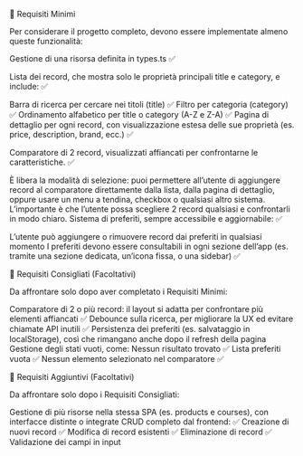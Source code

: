 🥉 Requisiti Minimi

Per considerare il progetto completo, devono essere implementate almeno queste funzionalità:

Gestione di una risorsa definita in types.ts  ✅

Lista dei record, che mostra solo le proprietà principali title e category, e include: ✅

Barra di ricerca per cercare nei titoli (title) ✅
Filtro per categoria (category) ✅
Ordinamento alfabetico per title o category (A-Z e Z-A) ✅
Pagina di dettaglio per ogni record, con visualizzazione estesa delle sue proprietà (es. price, description, brand, ecc.) ✅

Comparatore di 2 record, visualizzati affiancati per confrontarne le caratteristiche.   ✅

È libera la modalità di selezione: puoi permettere all’utente di aggiungere record al comparatore direttamente dalla lista, dalla pagina di dettaglio, oppure usare un menu a tendina, checkbox o qualsiasi altro sistema.
L’importante è che l’utente possa scegliere 2 record qualsiasi e confrontarli in modo chiaro.
Sistema di preferiti, sempre accessibile e aggiornabile: ✅

L’utente può aggiungere o rimuovere record dai preferiti in qualsiasi momento
I preferiti devono essere consultabili in ogni sezione dell’app (es. tramite una sezione dedicata, un’icona fissa, o una sidebar) ✅

🥈 Requisiti Consigliati (Facoltativi)

Da affrontare solo dopo aver completato i Requisiti Minimi:

Comparatore di 2 o più record: il layout si adatta per confrontare più elementi affiancati ✅
Debounce sulla ricerca, per migliorare la UX ed evitare chiamate API inutili  ✅
Persistenza dei preferiti (es. salvataggio in localStorage), così che rimangano anche dopo il refresh della pagina
Gestione degli stati vuoti, come:
Nessun risultato trovato ✅
Lista preferiti vuota ✅
Nessun elemento selezionato nel comparatore  ✅

🥇 Requisiti Aggiuntivi (Facoltativi)

Da affrontare solo dopo i Requisiti Consigliati:

Gestione di più risorse nella stessa SPA (es. products e courses), con interfacce distinte o integrate
CRUD completo dal frontend: ✅
Creazione di nuovi record ✅
Modifica di record esistenti ✅
Eliminazione di record ✅
Validazione dei campi in input

